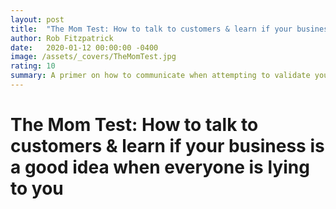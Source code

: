 ```yaml
---
layout: post
title:  "The Mom Test: How to talk to customers & learn if your business is a good idea when everyone is lying to you"
author: Rob Fitzpatrick
date:   2020-01-12 00:00:00 -0400
image: /assets/_covers/TheMomTest.jpg
rating: 10
summary: A primer on how to communicate when attempting to validate your business idea. Great advice around digging into conversations with users to get actual feedback instead of fluff.  
---
```


# The Mom Test: How to talk to customers & learn if your business is a good idea when everyone is lying to you

